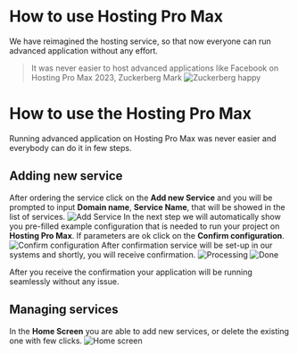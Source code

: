 # How to use Hosting Pro Max
We have reimagined the hosting service, so that now everyone can run advanced application without any effort.

> It was never easier to host advanced applications like Facebook on Hosting Pro Max
2023, Zuckerberg Mark
![Zuckerberg happy](http://zsigo.eu/hosting/zuck.png)

# How to use the Hosting Pro Max

Running advanced application on Hosting Pro Max was never easier and everybody can do it in few steps.

## Adding new service
After ordering the service click on the **Add new Service** and you will be prompted to input **Domain name**, **Service Name**, that will be showed in the list of services.
![Add Service](http://zsigo.eu/hosting/add_service.png)
In the next step we will automatically show you pre-filled example configuration that is needed to run your project on **Hosting Pro Max**. If parameters are ok click on the **Confirm configuration**.
![Confirm configuration](http://zsigo.eu/hosting/confirm_config.png)
After confirmation service will be set-up in our systems and shortly, you will receive confirmation.
![Processing](http://zsigo.eu/hosting/processing.png)
![Done](http://zsigo.eu/hosting/done.png)

After you receive the confirmation your application will be running seamlessly without any issue.
## Managing services
In the **Home Screen** you are able to add new services, or delete the existing one with few clicks.
![Home screen](https://zsigo.eu/hosting/overview.png)
